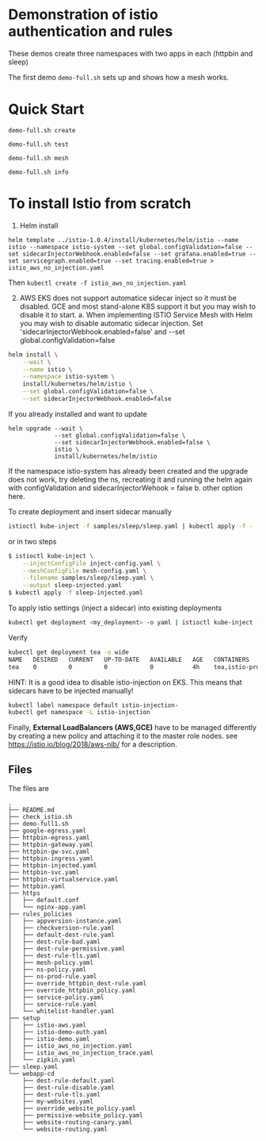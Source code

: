 # Demonstration of istio authentication and rules
These demos create three namespaces with two apps in each (httpbin and sleep)

The first demo `demo-full.sh` sets up and shows how a mesh works. 

# Quick Start
`demo-full.sh create`

`demo-full.sh test`

`demo-full.sh mesh`

`demo-full.sh info`

# To install Istio from scratch
1. Helm install 
```
helm template ../istio-1.0.4/install/kubernetes/helm/istio --name istio --namespace istio-system --set global.configValidation=false --set sidecarInjectorWebhook.enabled=false --set grafana.enabled=true --set servicegraph.enabled=true --set tracing.enabled=true > istio_aws_no_injection.yaml
```
Then `kubectl create -f istio_aws_no_injection.yaml`

2. AWS EKS does not support automatice sidecar inject so it must be disabled. GCE and most stand-alone K8S support it but you may wish to disable it to start.
a. When implementing ISTIO Service Mesh with Helm you may wish to disable automatic sidecar injection. Set 'sidecarInjectorWebhook.enabled=false'
and --set global.configValidation=false
```bash
helm install \
    --wait \
    --name istio \
    --namespace istio-system \
    install/kubernetes/helm/istio \
    --set global.configValidation=false \
    --set sidecarInjectorWebhook.enabled=false
```
If you already installed and want to update
```
helm upgrade --wait \
             --set global.configValidation=false \
             --set sidecarInjectorWebhook.enabled=false \
             istio \
             install/kubernetes/helm/istio
```
If the namespace istio-system has already been created and the upgrade does not work, try deleting the ns, recreating it and running the helm again with configValidation and sidecarInjectorWehook = false
b. other option here.

To create deployment and insert sidecar manually
```bash
istioctl kube-inject -f samples/sleep/sleep.yaml | kubectl apply -f -
```
or in two steps
```bash
$ istioctl kube-inject \
    --injectConfigFile inject-config.yaml \
    --meshConfigFile mesh-config.yaml \
    --filename samples/sleep/sleep.yaml \
    --output sleep-injected.yaml
$ kubectl apply -f sleep-injected.yaml
```

To apply istio settings (inject a sidecar) into existing deployments
```bash
kubectl get deployment <my_deployment> -o yaml | istioctl kube-inject -f - | kubectl apply -f -
```
Verify
```bash
kubectl get deployment tea -o wide
NAME   DESIRED   CURRENT   UP-TO-DATE   AVAILABLE   AGE   CONTAINERS        IMAGES                                                      SELECTOR
tea    0         0         0            0           4h    tea,istio-proxy   nginxdemos/hello:plain-text,docker.io/istio/proxyv2:1.0.3   app=tea
```
HINT: It is a good idea to disable istio-injection on EKS. This means that sidecars have to be injected manually!
```bash
kubectl label namespace default istio-injection-
kubectl get namespace -L istio-injection
```
Finally, **External LoadBalancers (AWS,GCE)** have to be managed differently by creating a new policy and attaching it to the master role nodes.
see https://istio.io/blog/2018/aws-nlb/ for a description.
## Files
The files are
```
.
├── README.md
├── check_istio.sh
├── demo-full1.sh
├── google-egress.yaml
├── httpbin-egress.yaml
├── httpbin-gateway.yaml
├── httpbin-gw-svc.yaml
├── httpbin-ingress.yaml
├── httpbin-injected.yaml
├── httpbin-svc.yaml
├── httpbin-virtualservice.yaml
├── httpbin.yaml
├── https
│   ├── default.conf
│   └── nginx-app.yaml
├── rules_policies
│   ├── appversion-instance.yaml
│   ├── checkversion-rule.yaml
│   ├── default-dest-rule.yaml
│   ├── dest-rule-bad.yaml
│   ├── dest-rule-permissive.yaml
│   ├── dest-rule-tls.yaml
│   ├── mesh-policy.yaml
│   ├── ns-policy.yaml
│   ├── ns-prod-rule.yaml
│   ├── override_httpbin_dest-rule.yaml
│   ├── override_httpbin_policy.yaml
│   ├── service-policy.yaml
│   ├── service-rule.yaml
│   └── whitelist-handler.yaml
├── setup
│   ├── istio-aws.yaml
│   ├── istio-demo-auth.yaml
│   ├── istio-demo.yaml
│   ├── istio_aws_no_injection.yaml
│   ├── istio_aws_no_injection_trace.yaml
│   └── zipkin.yaml
├── sleep.yaml
└── webapp-cd
    ├── dest-rule-default.yaml
    ├── dest-rule-disable.yaml
    ├── dest-rule-tls.yaml
    ├── my-websites.yaml
    ├── override_website_policy.yaml
    ├── permissive-website_policy.yaml
    ├── website-routing-canary.yaml
    └── website-routing.yaml
```
